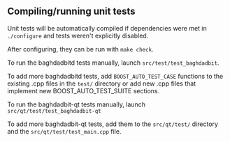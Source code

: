 Compiling/running unit tests
------------------------------------

Unit tests will be automatically compiled if dependencies were met in `./configure`
and tests weren't explicitly disabled.

After configuring, they can be run with `make check`.

To run the baghdadbitd tests manually, launch `src/test/test_baghdadbit`.

To add more baghdadbitd tests, add `BOOST_AUTO_TEST_CASE` functions to the existing
.cpp files in the `test/` directory or add new .cpp files that
implement new BOOST_AUTO_TEST_SUITE sections.

To run the baghdadbit-qt tests manually, launch `src/qt/test/test_baghdadbit-qt`

To add more baghdadbit-qt tests, add them to the `src/qt/test/` directory and
the `src/qt/test/test_main.cpp` file.
